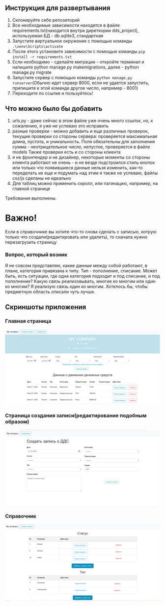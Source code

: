 
## Инструкция для развертывания
1) Склонируйте себе репозиторий
2) Все необходимые зависимости находятся в файле requirements.txt(находится внутри диреткории dds_project), используемая БД - db.sqlite3, стандартная
3) Запустите виртуальное окружение с помощью команды ```.\venv\Scripts\activate```
4) После этого установите зависимости с помощью команды ```pip install -r requirements.txt```
5) Если необходимо - сделайте миграции - откройте терминал и напишите python manage.py makemigrations, далее - python manage.py migrate
6) Запустите сервер с помощью команды ```python manage.py runserver```(Обычно идет сервер 8000, если не удается запустить, припишите к этой команде другое число, например - 8001)
7) Переходите по ссылке и пользуйтесь!

## Что можно было бы добавить

1) urls.py  - даже сейчас в этом файле уже очень много ссылок, но, к сожалению, я уже не успеваю это исправить
2) разные проверки - можно добавить и еще различных проверок, текущие проверки со стороны сервера:
   проверяется максимальная длина, пустота, и уникальность. Поля обязательны для заполнения
   сумма - неотрицательное число, непустое, проверяется в файле models
   Также проверки есть и со стороны клиента 
3) я не фронтендер и не дизайнер, некоторые моменты со стороны клиента работают не очень - и не везде подстроился стиль кнопок или только что появившиеся данные нельзя изменить, как-то переделать их еще и подумать над этим я также не успеваю, файлы css/js сделаны не идеально
4) Для таблиц можно применить скролл, или пагинацию, например, на главной странице 

Требования выполнены.

# Важно!

Если в справочнике вы хотите что-то снова сделать с записью, котрую только что создали(редактировать или удалить), то сначала нужно перезагрузить страницу
### Вопрос, который возник

Я не совсем представляю, какие данные между собой работают, в плане, категория привязана к типу. Тип - пополнение, списание. Может быть, есть ситуации, где одна категория подходит и под списание, и под пополнение? Какую связь реализовывать, многие ко многим или один ко многим? Я реализую связь один ко многим. Хотелось бы, чтобы предметную область описали чуть лучше.

## Скриншоты приложения

### Главная страница
![alt text](image-1.png)


### Страница создания записи(редактирование подобным образом)
![alt text](image.png)

### Справочник
![alt text](image-2.png)